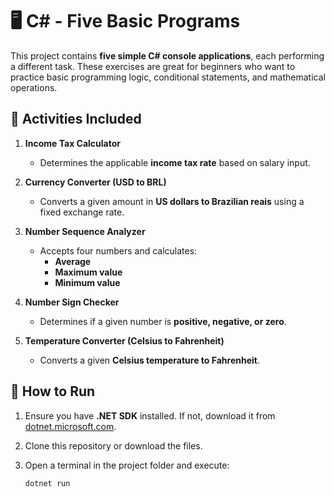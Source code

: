 # 🖥️ C# - Five Basic Programs

This project contains **five simple C# console applications**, each performing a different task. These exercises are great for beginners who want to practice basic programming logic, conditional statements, and mathematical operations.

## 📌 Activities Included

1. **Income Tax Calculator**  
   - Determines the applicable **income tax rate** based on salary input.

2. **Currency Converter (USD to BRL)**  
   - Converts a given amount in **US dollars to Brazilian reais** using a fixed exchange rate.

3. **Number Sequence Analyzer**  
   - Accepts four numbers and calculates:  
     - **Average**  
     - **Maximum value**  
     - **Minimum value**  

4. **Number Sign Checker**  
   - Determines if a given number is **positive, negative, or zero**.

5. **Temperature Converter (Celsius to Fahrenheit)**  
   - Converts a given **Celsius temperature to Fahrenheit**.

## 🚀 How to Run

1. Ensure you have **.NET SDK** installed. If not, download it from [dotnet.microsoft.com](https://dotnet.microsoft.com/en-us/download).
2. Clone this repository or download the files.
3. Open a terminal in the project folder and execute:

   ```bash
   dotnet run
